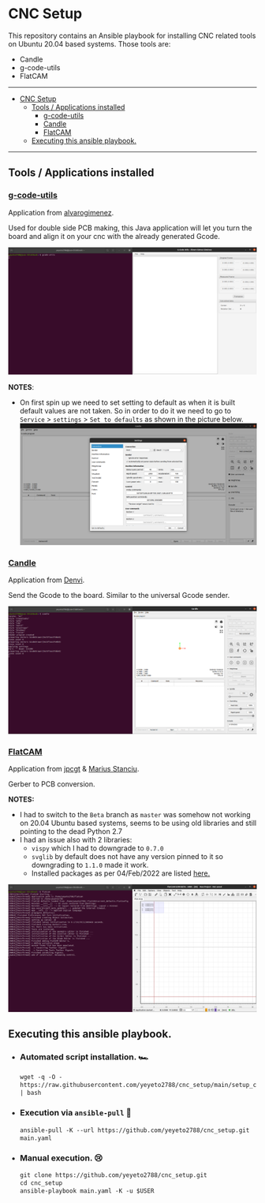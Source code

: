 # CNC Setup

This repository contains an Ansible playbook for installing CNC related tools on Ubuntu 20.04 based systems. Those tools are:

- Candle
- g-code-utils
- FlatCAM

---

- [CNC Setup](#cnc-setup)
  - [Tools / Applications installed](#tools--applications-installed)
    - [g-code-utils](#g-code-utils)
    - [Candle](#candle)
    - [FlatCAM](#flatcam)
  - [Executing this ansible playbook.](#executing-this-ansible-playbook)

---

## Tools / Applications installed

### [g-code-utils](https://github.com/alvarogimenez/g-code-utils)

Application from [alvarogimenez](https://github.com/alvarogimenez).

Used for double side PCB making, this Java application will let you turn the board and align it on your cnc with the already generated Gcode.

![g-code-utils working](./docs/images/gcode_utils.png)

**NOTES**:

- On first spin up we need to set setting to default as when it is built default values are not taken. So in order to do it we need to go to `Service` > `settings` > `Set to defaults` as shown in the picture below.
  ![reset candle settings](./docs/images/candle_reset_settings.png)

### [Candle](https://github.com/Denvi/Candle)

Application from [Denvi](https://github.com/Denvi).

Send the Gcode to the board. Similar to the universal Gcode sender.

![Candle working](./docs/images/candle.png)

### [FlatCAM](http://flatcam.org/)

Application from [jpcgt]() & [Marius Stanciu]().

Gerber to PCB conversion.

**NOTES:**

- I had to switch to the `Beta` branch as `master` was somehow not working on 20.04 Ubuntu based systems, seems to be using old libraries and still pointing to the dead Python 2.7
- I had an issue also with 2 libraries:
  - `vispy` which I had to downgrade to `0.7.0`
  - `svglib` by default does not have any version pinned to it so downgrading to `1.1.0` made it work.
  - Installed packages as per 04/Feb/2022 are listed [here.](./docs/04_02_2022_python3_packages.txt)

![FlatCAM working](./docs/images/flatcam.png)

## Executing this ansible playbook.

- ### **Automated script installation. :racing_car:**

  ```shell
  wget -q -O - https://raw.githubusercontent.com/yeyeto2788/cnc_setup/main/setup_cnc.sh | bash
  ```

- ### **Execution via `ansible-pull` :metal:**

  ```shell
  ansible-pull -K --url https://github.com/yeyeto2788/cnc_setup.git main.yaml
  ```

- ### **Manual execution. :cry:**

  ```shell
  git clone https://github.com/yeyeto2788/cnc_setup.git
  cd cnc_setup
  ansible-playbook main.yaml -K -u $USER
  ```

